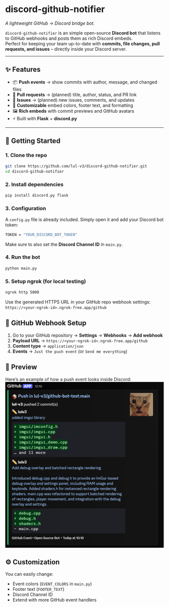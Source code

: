 # discord-github-notifier 
*A lightweight GitHub → Discord bridge bot.*

`discord-github-notifier` is an simple open-source **Discord bot** that listens to GitHub webhooks and posts them as rich Discord embeds.  
Perfect for keeping your team up-to-date with **commits, file changes, pull requests, and issues** – directly inside your Discord server.

---

## ✨ Features
- 📦 **Push events** → show commits with author, message, and changed files
- 🔀 **Pull requests** → (planned) title, author, status, and PR link
- 📝 **Issues** → (planned) new issues, comments, and updates
- 🎨 **Customizable** embed colors, footer text, and formatting
- 🖼️ **Rich embeds** with commit previews and GitHub avatars
- ⚡ Built with **Flask** + **discord.py**

---

## 🚀 Getting Started

### 1. Clone the repo
```bash
git clone https://github.com/lul-v3/discord-github-notifier.git
cd discord-github-notifier
```

### 2. Install dependencies
```Bash
pip install discord.py flask
```

### 3. Configuration
A ``config.py`` file is already included.
Simply open it and add your Discord bot token:
```Bash
TOKEN = "YOUR_DISCORD_BOT_TOKEN"
```
Make sure to also set the **Discord Channel ID** in ``main.py``.

### 4. Run the bot
```Bash
python main.py
```

### 5. Setup ngrok (for local testing)
```Bash
ngrok http 5000
```
Use the generated HTTPS URL in your GitHub repo webhook settings:
``https://<your-ngrok-id>.ngrok-free.app/github``

## 🔧 GitHub Webhook Setup
1. Go to your GitHub repository → **Settings** → **Webhooks** → **Add webhook**
2. **Payload URL** → ``https://<your-ngrok-id>.ngrok-free.app/github``
3. **Content type** → ``application/json``
4. **Events** → `Just the push event` (or `Send me everything`)

## 📸 Preview
Here’s an example of how a push event looks inside Discord:<br>
![preview](https://raw.githubusercontent.com/lul-v3/discord-github-notifier/main/_github/img/preview.png)

## ⚙️ Customization
You can easily change:
- Event colors (``EVENT_COLORS`` in ``main.py``)
- Footer text (``FOOTER_TEXT``)
- Discord Channel ID
- Extend with more GitHub event handlers
